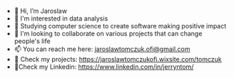 - 👋 Hi, I’m Jaroslaw
- 👀 I'm interested in data analysis
- 🌱 Studying computer science to create software making positive impact
- 💞️ I'm looking to collaborate on various projects that can change people's life 
- 📫 You can reach me here: jaroslawtomczuk.ofi@gmail.com
- :mag_right: Check my projects: https://jaroslawtomczukofi.wixsite.com/tomczuk
- :bell:Check my Linkedin: https://www.linkedin.com/in/jerryntom/

<!---
jerryntom/jerryntom is a ✨ special ✨ repository because its `README.md` (this file) appears on your GitHub profile.
You can click the Preview link to take a look at your changes.
--->
